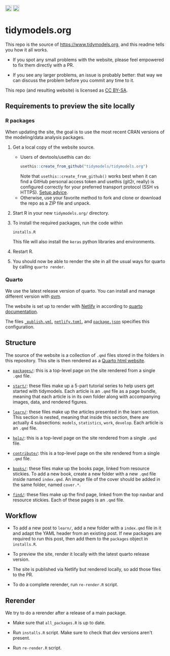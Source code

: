 <a alt = "Netlify Deployments" href="https://app.netlify.com/sites/tidymodels-org/deploys"><img src="https://api.netlify.com/api/v1/badges/1979930f-1fd5-42cd-a097-c582d16c24d9/deploy-status" height = 20 /></a>
<a rel="license" href="http://creativecommons.org/licenses/by-sa/4.0/"><img alt="Creative Commons License" style="border-width:0" src="https://i.creativecommons.org/l/by-sa/4.0/88x31.png" height = 20 /></a>

# tidymodels.org

This repo is the source of <https://www.tidymodels.org>, and this readme tells you how it all works. 

* If you spot any small problems with the website, please feel empowered to fix 
  them directly with a PR. 
  
* If you see any larger problems, an issue is probably better: that way we can 
  discuss the problem before you commit any time to it.

This repo (and resulting website) is licensed as [CC BY-SA](LICENSE.md).

## Requirements to preview the site locally 

### R packages

When updating the site, the goal is to use the most recent CRAN versions of the modeling/data analysis packages. 

1. Get a local copy of the website source.
   * Users of devtools/usethis can do:
     ```r
     usethis::create_from_github("tidymodels/tidymodels.org")
     ```
     Note that `usethis::create_from_github()` works best when it can find a
     GitHub personal access token and usethis (git2r, really) is configured
     correctly for your preferred transport protocol (SSH vs HTTPS).
     [Setup advice](https://usethis.r-lib.org/articles/articles/usethis-setup.html).
   * Otherwise, use your favorite method to fork and clone or download the
     repo as a ZIP file and unpack.
   
1. Start R in your new `tidymodels.org/` directory. 
   
1. To install the required packages, run the code within
   
   ```
   installs.R
   ```
   
   This file will also install the `keras` python libraries and environments. 
   
1. Restart R.

1. You should now be able to render the site in all the usual ways for quarto by calling `quarto render`.

### Quarto

We use the latest release version of quarto. You can install and manage different version with [qvm](https://github.com/dpastoor/qvm).

The website is set up to render with [Netlify](https://app.netlify.com/sites/tidymodels-org/deploys) in according to [quarto documentation](https://quarto.org/docs/publishing/netlify.html).

The files [`_publish.yml`](_publish.yml), [`netlify.toml`](netlify.toml), and [`package.json`](package.json) specifies this configuration. 

## Structure

The source of the website is a collection of `.qmd` files stored in the folders in this repository. This site is then rendered as a [Quarto html website](https://quarto.org/docs/websites/). 

* [`packages/`](packages/): this is a top-level page on the site rendered from a single `.qmd` file.
  
* [`start/`](start/): these files make up a 5-part tutorial series to help users get started with tidymodels. Each article is an `.qmd` file as a page bundle, meaning that each article is in its own folder along with accompanying images, data, and rendered figures.
  
* [`learn/`](learn/): these files make up the articles presented in the learn section. This section is nested, meaning that inside this section, there are actually 4 subsections: `models`, `statistics`, `work`, `develop`. Each article is an `.qmd` file.

* [`help/`](help/): this is a top-level page on the site rendered from a single `.qmd` file.

* [`contribute/`](contribute/): this is a top-level page on the site rendered from a single `.qmd` file.

* [`books/`](books/): these files make up the books page, linked from resource stickies. To add a new book, create a new folder with a new `.qmd` file inside named `index.qmd`. An image file of the cover should be added in the same folder, named `cover.*`.

* [`find/`](find/): these files make up the find page, linked from the top navbar and resource stickies. Each of these pages is an `.qmd` file.


## Workflow

* To add a new post to `learn/`, add a new folder with a `index.qmd` file in it and adapt the YAML header from an existing post. If new packages are required to run this post, then add them to the `packages` object in `installs.R`.

* To preview the site, render it locally with the latest quarto release version.

* The site is published via Netlify but rendered locally, so add those files to the PR. 

* To do a complete rerender, run `re-render.R` script.

## Rerender

We try to do a rerender after a release of a main package.

* Make sure that `all_packages.R` is up to date.

* Run `installs.R` script. Make sure to check that dev versions aren't present.

* Run `re-render.R` script.
